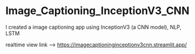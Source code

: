 # Image_Captioning_InceptionV3_CNN
I created a image captioning app using InceptionV3 (a CNN model), NLP, LSTM

realtime view link --> https://imagecaptioninginceptionv3cnn.streamlit.app/